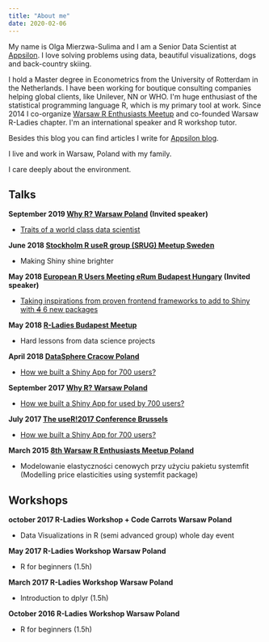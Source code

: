 ```yaml
---
title: "About me"
date: 2020-02-06
---
```


My name is Olga Mierzwa-Sulima and I am a Senior Data Scientist at <a href="https://appsilon.com" target="_blank">Appsilon</a>. I love solving problems using data, beautiful visualizations, dogs and back-country skiing.

I hold a Master degree in Econometrics from the University of Rotterdam in the Netherlands. I have been working for boutique consulting companies helping global clients, like Unilever, NN or WHO.
I'm huge enthusiast of the statistical programming language R, which is my primary tool at work. Since 2014 I co-organize <a href="https://www.meetup.com/Spotkania-Entuzjastow-R-Warsaw-R-Users-Group-Meetup/" target="_blank">Warsaw R Enthusiasts Meetup</a> and co-founded Warsaw R-Ladies chapter. I'm an international speaker and R workshop tutor.

Besides this blog you can find articles I write for <a href="https://appsilon.com/author/olga/" target="_blank">Appsilon blog</a>.

I live and work in Warsaw, Poland with my family.

I care deeply about the environment.

## Talks

**September 2019 <a href="http://whyr.pl/2019/" target="_blank">Why R? Warsaw Poland</a> (Invited speaker)**

* <a href="https://github.com/WhyR2019/presentations/blob/master/Philosophy/Traits%20of%20a%20world%20class%20data%20scientist%20WhyR%202019.pdf" target="_blank">Traits of a world class data scientist</a>

**June 2018 <a href="https://www.meetup.com/pl-PL/StockholmR/events/251298120/" target="_blank"> Stockholm R useR group (SRUG) Meetup Sweden</a>**

* Making Shiny shine brighter

**May 2018 <a href="https://2018.erum.io/" target="_blank"> European R Users Meeting eRum Budapest Hungary</a> (Invited speaker)**

* <a href="https://www.youtube.com/watch?v=MOQdR8pGots" target="_blank">Taking inspirations from proven frontend frameworks to add to Shiny with ~~4~~ 6 new packages</a>

**May 2018 <a href="https://www.meetup.com/pl-PL/rladies-budapest/" target="_blank"> R-Ladies Budapest Meetup</a>**

* Hard lessons from data science projects

**April 2018 <a href="https://2018.data.sphere.it/" target="_blank"> DataSphere Cracow Poland</a>**

* <a href="https://www.youtube.com/watch?v=6kkgUYFkPyo&feature=youtu.be" target="_blank">How we built a Shiny App for 700 users?</a>

**September 2017 <a href="http://whyr.pl/2017/" target="_blank"> Why R? Warsaw Poland</a>**

* <a href="https://github.com/WhyR2017/prezentacje/blob/master/03_Tidyverse/1.pdf" target="_blank">How we built a Shiny App for used by 700 users?</a>

**July 2017 <a href="https://https://user2017.brussels/" target="_blank"> The useR!2017 Conference Brussels</a>**

* <a href="https://channel9.msdn.com/Events/Speakers/olga-mierzwa-sulima" target="_blank">How we built a Shiny App for 700 users?</a>

**March 2015 <a href="http://smarterpoland.pl/SER/" target="_blank"> 8th Warsaw R Enthusiasts Meetup Poland</a>**

* Modelowanie elastyczności cenowych przy użyciu pakietu systemfit (Modelling price elasticities using systemfit package)

## Workshops

**october 2017 R-Ladies Workshop + Code Carrots Warsaw Poland**

* Data Visualizations in R (semi advanced group) whole day event

**May 2017 R-Ladies Workshop Warsaw Poland**

* R for beginners (1.5h)

**March 2017 R-Ladies Workshop Warsaw Poland**

* Introduction to dplyr (1.5h)

**October 2016 R-Ladies Workshop Warsaw Poland**

* R for beginners (1.5h)